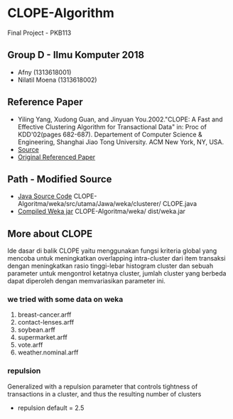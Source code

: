 # CLOPE-Algorithm
Final Project - PKB113

## Group D - Ilmu Komputer 2018 
* Afny (1313618001)
* Nilatil Moena (1313618002)

## Reference Paper

* Yiling Yang, Xudong Guan, and Jinyuan You.2002."CLOPE: A Fast and Effective Clustering Algorithm for Transactional Data" in: Proc of KDD'02(pages 682-687). Departement of Computer Science & Engineering, Shanghai Jiao Tong University. ACM  New York, NY, USA.
* [Source](https://citeseerx.ist.psu.edu/viewdoc/summary?doi=10.1.1.13.7142)
* [Original Referenced Paper](https://github.com/nilamoena/CLOPE-Algorithm/blob/master/Paper%20CLOPE.pdf)

## Path - Modified Source
* [Java Source Code](https://github.com/nilamoena/CLOPE-Algorithm/blob/master/weka/src/main/java/weka/clusterers/CLOPE.java) CLOPE-Algoritma/weka/src/utama/Jawa/weka/clusterer/ CLOPE.java
* [Compiled Weka jar](https://github.com/nilamoena/CLOPE-Algorithm/tree/master/weka/dist) CLOPE-Algoritma/weka/ dist/weka.jar

## More about CLOPE
Ide dasar di balik CLOPE yaitu menggunakan fungsi kriteria global yang mencoba untuk meningkatkan overlapping intra-cluster dari item transaksi dengan meningkatkan rasio tinggi-lebar histogram cluster dan sebuah parameter untuk mengontrol ketatnya cluster, jumlah cluster yang berbeda dapat diperoleh dengan memvariasikan parameter ini.

### we tried with some data on weka
1. breast-cancer.arff
2. contact-lenses.arff
3. soybean.arff
4. supermarket.arff
5. vote.arff
6. weather.nominal.arff

### repulsion
Generalized with a repulsion parameter that controls tightness of transactions in a cluster, and thus the resulting number of clusters
* repulsion default = 2.5

